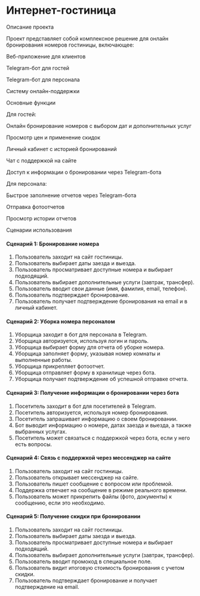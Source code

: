 
# Интернет-гостиница
Описание проекта

Проект представляет собой комплексное решение для онлайн бронирования номеров гостиницы, включающее:

Веб-приложение для клиентов

Telegram-бот для гостей

Telegram-бот для персонала

Систему онлайн-поддержки

Основные функции

Для гостей:

Онлайн бронирование номеров с выбором дат и дополнительных услуг

Просмотр цен и применение скидок

Личный кабинет с историей бронирований

Чат с поддержкой на сайте

Доступ к информации о бронировании через Telegram-бота

Для персонала:

Быстрое заполнение отчетов через Telegram-бота

Отправка фотоотчетов

Просмотр истории отчетов

Сценарии использования
#### Сценарий 1: Бронирование номера
1. Пользователь заходит на сайт гостиницы.
2. Пользователь выбирает даты заезда и выезда.
3. Пользователь просматривает доступные номера и выбирает подходящий.
4. Пользователь выбирает дополнительные услуги (завтрак, трансфер).
5. Пользователь вводит свои данные (имя, фамилия, email, телефон).
6. Пользователь подтверждает бронирование.
7. Пользователь получает подтверждение бронирования на email и в личный кабинет.

#### Сценарий 2: Уборка номера персоналом
1. Уборщица заходит в бот для персонала в Telegram.
2. Уборщица авторизуется, используя логин и пароль.
3. Уборщица выбирает форму для отчета об уборке номера.
4. Уборщица заполняет форму, указывая номер комнаты и выполненные работы.
5. Уборщица прикрепляет фотоотчет.
6. Уборщица отправляет форму в хранилище через бота.
7. Уборщица получает подтверждение об успешной отправке отчета.

#### Сценарий 3: Получение информации о бронировании через бота
1. Посетитель заходит в бот для посетителей в Telegram.
2. Посетитель авторизуется, используя номер бронирования.
3. Посетитель запрашивает информацию о своем бронировании.
4. Бот выводит информацию о номере, датах заезда и выезда, а также выбранных услугах.
5. Посетитель может связаться с поддержкой через бота, если у него есть вопросы.

#### Сценарий 4: Связь с поддержкой через мессенджер на сайте
1. Пользователь заходит на сайт гостиницы.
2. Пользователь открывает мессенджер на сайте.
3. Пользователь пишет сообщение с вопросом или проблемой.
4. Поддержка отвечает на сообщение в режиме реального времени.
5. Пользователь может прикрепить файлы (фото, документы) к сообщению, если это необходимо.

#### Сценарий 5: Получение скидки при бронировании
1. Пользователь заходит на сайт гостиницы.
2. Пользователь выбирает даты заезда и выезда.
3. Пользователь просматривает доступные номера и выбирает подходящий.
4. Пользователь выбирает дополнительные услуги (завтрак, трансфер).
5. Пользователь вводит промокод в специальное поле.
6. Пользователь видит итоговую стоимость бронирования с учетом скидки.
7. Пользователь подтверждает бронирование и получает подтверждение на email.
 


